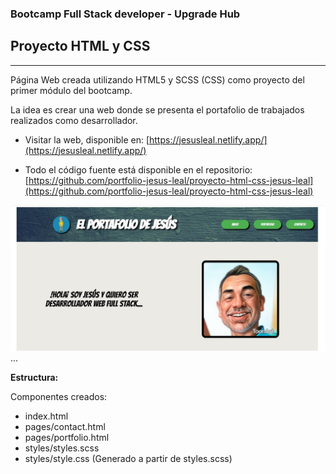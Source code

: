 ### Bootcamp Full Stack developer - Upgrade Hub
## Proyecto HTML y CSS
---

Página Web creada utilizando HTML5 y SCSS (CSS) como proyecto del primer módulo del bootcamp.

La idea es crear una web donde se presenta el portafolio de trabajados realizados como desarrollador.

* Visitar la web, disponible en:
[https://jesusleal.netlify.app/](https://jesusleal.netlify.app/)

* Todo el código fuente está disponible en el repositorio:
[https://github.com/portfolio-jesus-leal/proyecto-html-css-jesus-leal](https://github.com/portfolio-jesus-leal/proyecto-html-css-jesus-leal)

![View web](./images/captura.jpg)
...

**Estructura:**

Componentes creados:
- index.html
- pages/contact.html
- pages/portfolio.html
- styles/styles.scss
- styles/style.css (Generado a partir de styles.scss)
